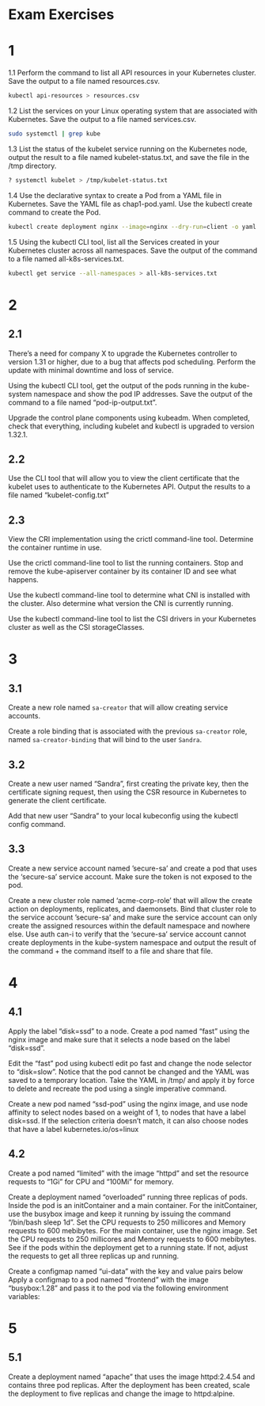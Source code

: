 # Exam Exercises

# 1

1.1 Perform the command to list all API resources in your Kubernetes cluster. Save the output to a file named resources.csv.

```bash
kubectl api-resources > resources.csv
```

1.2 List the services on your Linux operating system that are associated with Kubernetes. Save the output to a file named services.csv.

```bash
sudo systemctl | grep kube
```

1.3 List the status of the kubelet service running on the Kubernetes node, output the result to a file named kubelet-status.txt, and save the file in the /tmp directory.

```bash
? systemctl kubelet > /tmp/kubelet-status.txt
```

1.4 Use the declarative syntax to create a Pod from a YAML file in Kubernetes. Save the YAML file as chap1-pod.yaml. Use the kubectl create command to create the Pod.

```bash
kubectl create deployment nginx --image=nginx --dry-run=client -o yaml
```

1.5 Using the kubectl CLI tool, list all the Services created in your Kubernetes cluster across all namespaces. Save the output of the command to a file named all-k8s-services.txt.

```bash
kubectl get service --all-namespaces > all-k8s-services.txt
```

# 2 

## 2.1

There’s a need for company X to upgrade the Kubernetes controller to version 1.31 or higher, due to a bug that affects pod scheduling. Perform the update with minimal downtime and loss of service.

Using the kubectl CLI tool, get the output of the pods running in the kube-system namespace and show the pod IP addresses. Save the output of the command to a file named “pod-ip-output.txt”.

Upgrade the control plane components using kubeadm. When completed, check that everything, including kubelet and kubectl is upgraded to version 1.32.1.

## 2.2

Use the CLI tool that will allow you to view the client certificate that the kubelet uses to authenticate to the Kubernetes API. Output the results to a file named “kubelet-config.txt”

## 2.3

View the CRI implementation using the crictl command-line tool. Determine the container runtime in use.

Use the crictl command-line tool to list the running containers. Stop and remove the kube-apiserver container by its container ID and see what happens.

Use the kubectl command-line tool to determine what CNI is installed with the cluster. Also determine what version the CNI is currently running.

Use the kubectl command-line tool to list the CSI drivers in your Kubernetes cluster as well as the CSI storageClasses.

# 3

## 3.1 

Create a new role named `sa-creator` that will allow creating service accounts.

Create a role binding that is associated with the previous `sa-creator` role, named `sa-creator-binding` that will bind to the user `Sandra`.

## 3.2

Create a new user named “Sandra”, first creating the private key, then the certificate signing request, then using the CSR resource in Kubernetes to generate the client certificate.

Add that new user “Sandra” to your local kubeconfig using the kubectl config command.


## 3.3

Create a new service account named ’secure-sa’ and create a pod that uses the ‘secure-sa’ service account. Make sure the token is not exposed to the pod.

Create a new cluster role named ‘acme-corp-role’ that will allow the create action on deployments, replicates, and daemonsets. Bind that cluster role to the service account ’secure-sa’ and make sure the service account can only create the assigned resources within the default namespace and nowhere else. Use auth can-i to verify that the ‘secure-sa’ service account cannot create deployments in the kube-system namespace and output the result of the command + the command itself to a file and share that file.

# 4

## 4.1

Apply the label “disk=ssd” to a node. Create a pod named “fast” using the nginx image and make sure that it selects a node based on the label “disk=ssd”.

Edit the “fast” pod using kubectl edit po fast and change the node selector to “disk=slow”. Notice that the pod cannot be changed and the YAML was saved to a temporary location. Take the YAML in /tmp/ and apply it by force to delete and recreate the pod using a single imperative command.

Create a new pod named “ssd-pod” using the nginx image, and use node affinity to select nodes based on a weight of 1, to nodes that have a label disk=ssd. If the selection criteria doesn’t match, it can also choose nodes that have a label kubernetes.io/os=linux

## 4.2

Create a pod named “limited” with the image “httpd” and set the resource requests to “1Gi” for CPU and “100Mi” for memory.

Create a deployment named “overloaded” running three replicas of pods. Inside the pod is an initContainer and a main container. For the initContainer, use the busybox image and keep it running by issuing the command “/bin/bash sleep 1d”. Set the CPU requests to 250 millicores and Memory requests to 600 mebibytes. For the main container, use the nginx image. Set the CPU requests to 250 millicores and Memory requests to 600 mebibytes. See if the pods within the deployment get to a running state. If not, adjust the requests to get all three replicas up and running.

Create a configmap named “ui-data” with the key and value pairs below Apply a configmap to a pod named “frontend” with the image “busybox:1.28” and pass it to the pod via the following environment variables:


# 5

## 5.1

Create a deployment named “apache” that uses the image httpd:2.4.54 and contains three pod replicas. After the deployment has been created, scale the deployment to five replicas and change the image to httpd:alpine.